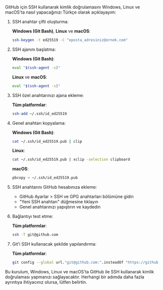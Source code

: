GitHub için SSH kullanarak kimlik doğrulamasını Windows, Linux ve macOS'ta nasıl yapacağınızı Türkçe olarak açıklayayım:

1. SSH anahtar çifti oluşturma:

   **Windows (Git Bash)**, **Linux** ve **macOS**:
   ```bash
   ssh-keygen -t ed25519 -C "eposta_adresiniz@ornek.com"
   ```

2. SSH ajanını başlatma:

   **Windows (Git Bash)**:
   ```bash
   eval "$(ssh-agent -s)"
   ```

   **Linux** ve **macOS**:
   ```bash
   eval "$(ssh-agent -s)"
   ```

3. SSH özel anahtarınızı ajana ekleme:

   **Tüm platformlar**:
   ```bash
   ssh-add ~/.ssh/id_ed25519
   ```

4. Genel anahtarı kopyalama:

   **Windows (Git Bash)**:
   ```bash
   cat ~/.ssh/id_ed25519.pub | clip
   ```

   **Linux**:
   ```bash
   cat ~/.ssh/id_ed25519.pub | xclip -selection clipboard
   ```

   **macOS**:
   ```bash
   pbcopy < ~/.ssh/id_ed25519.pub
   ```

5. SSH anahtarını GitHub hesabınıza ekleme:
   - GitHub Ayarlar > SSH ve GPG anahtarları bölümüne gidin
   - "Yeni SSH anahtarı" düğmesine tıklayın
   - Genel anahtarınızı yapıştırın ve kaydedin

6. Bağlantıyı test etme:

   **Tüm platformlar**:
   ```bash
   ssh -T git@github.com
   ```

7. Git'i SSH kullanacak şekilde yapılandırma:

   **Tüm platformlar**:
   ```bash
   git config --global url."git@github.com:".insteadOf "https://github.com/"
   ```

Bu kurulum, Windows, Linux ve macOS'ta GitHub ile SSH kullanarak kimlik doğrulaması yapmanızı sağlayacaktır. Herhangi bir adımda daha fazla ayrıntıya ihtiyacınız olursa, lütfen belirtin.